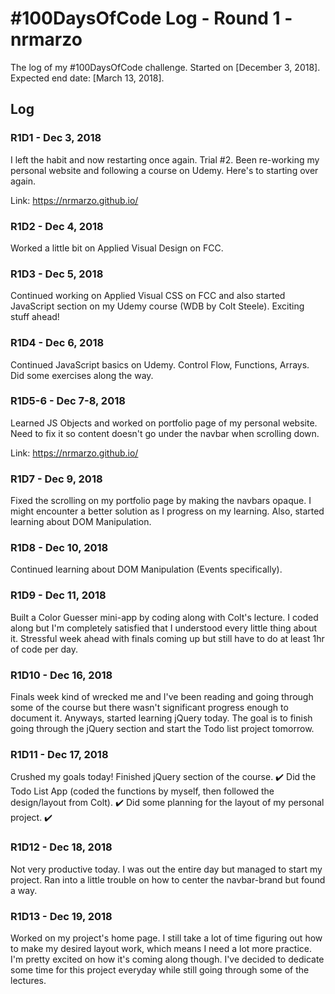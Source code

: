# #100DaysOfCode Log - Round 1 - nrmarzo

The log of my #100DaysOfCode challenge. Started on [December 3, 2018]. Expected end date: [March 13, 2018]. 

## Log

### R1D1 - Dec 3, 2018
I left the habit and now restarting once again. Trial #2. Been re-working my personal website and following a course on Udemy. Here's to starting over again. 

Link: https://nrmarzo.github.io/ 

### R1D2 - Dec 4, 2018
Worked a little bit on Applied Visual Design on FCC.

### R1D3 - Dec 5, 2018
Continued working on Applied Visual CSS on FCC and also started JavaScript section on my Udemy course (WDB by Colt Steele). Exciting stuff ahead!

### R1D4 - Dec 6, 2018
Continued JavaScript basics on Udemy. Control Flow, Functions, Arrays. Did some exercises along the way.

### R1D5-6 - Dec 7-8, 2018
Learned JS Objects and worked on portfolio page of my personal website. Need to fix it so content doesn't go under the navbar when scrolling down. 

Link: https://nrmarzo.github.io/ 

### R1D7 - Dec 9, 2018
Fixed the scrolling on my portfolio page by making the navbars opaque. I might encounter a better solution as I progress on my learning. Also, started learning about DOM Manipulation.

### R1D8 - Dec 10, 2018
Continued learning about DOM Manipulation (Events specifically). 

### R1D9 - Dec 11, 2018
Built a Color Guesser mini-app by coding along with Colt's lecture. I coded along but I'm completely satisfied that I understood every little thing about it. Stressful week ahead with finals coming up but still have to do at least 1hr of code per day.

### R1D10 - Dec 16, 2018
Finals week kind of wrecked me and I've been reading and going through some of the course but there wasn't significant progress enough to document it. Anyways, started learning jQuery today. The goal is to finish going through the jQuery section and start the Todo list project tomorrow.

### R1D11 - Dec 17, 2018
Crushed my goals today!
Finished jQuery section of the course. ✔️
Did the Todo List App (coded the functions by myself, then followed the design/layout from Colt). ✔️
Did some planning for the layout of my personal project. ✔️

### R1D12 - Dec 18, 2018
Not very productive today. I was out the entire day but managed to start my project. Ran into a little trouble on how to center the navbar-brand but found a way.

### R1D13 - Dec 19, 2018
Worked on my project's home page. I still take a lot of time figuring out how to make my desired layout work, which means I need a lot more practice. I'm pretty excited on how it's coming along though. I've decided to dedicate some time for this project everyday while still going through some of the lectures. 
